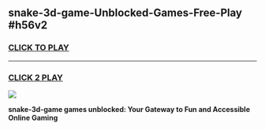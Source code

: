 
## snake-3d-game-Unblocked-Games-Free-Play #h56v2
<h3>
<a href="https://us.freeplayer.one?title=snake-3d-game&ref=9M">CLICK TO PLAY</a></h3>
<hr>

<h3>
<a href="https://us.freeplayer.one?title=snake-3d-game&ref=9M">CLICK 2 PLAY</a>
  
</h3>

<a href="https://us.freeplayer.one?title=snake-3d-game&ref=9M"><img src="https://clearcache.store/games.png"></a>


**snake-3d-game games unblocked: Your Gateway to Fun and Accessible Online Gaming**
